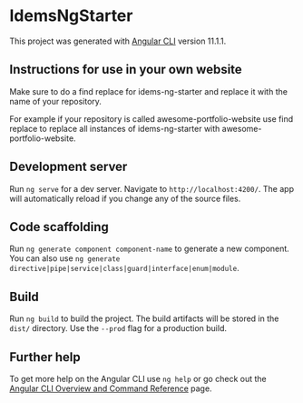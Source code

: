 # IdemsNgStarter

This project was generated with [Angular CLI](https://github.com/angular/angular-cli) version 11.1.1.

## Instructions for use in your own website
Make sure to do a find replace for idems-ng-starter and replace it with the name of your repository.

For example if your repository is called awesome-portfolio-website use find replace to replace all instances of idems-ng-starter with awesome-portfolio-website.

## Development server

Run `ng serve` for a dev server. Navigate to `http://localhost:4200/`. The app will automatically reload if you change any of the source files.

## Code scaffolding

Run `ng generate component component-name` to generate a new component. You can also use `ng generate directive|pipe|service|class|guard|interface|enum|module`.

## Build

Run `ng build` to build the project. The build artifacts will be stored in the `dist/` directory. Use the `--prod` flag for a production build.

## Further help

To get more help on the Angular CLI use `ng help` or go check out the [Angular CLI Overview and Command Reference](https://angular.io/cli) page.
